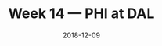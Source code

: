 ---
layout: game
title: Week 14 — PHI at DAL
season: 2018
game_id: 2018_14_PHI_DAL
week: 14
date: 2018-12-09
home_team: DAL
away_team: PHI
final_home: 
final_away: 
pbp_url: /assets/data/pbp/2018/2018_14_PHI_DAL.csv.gz
---